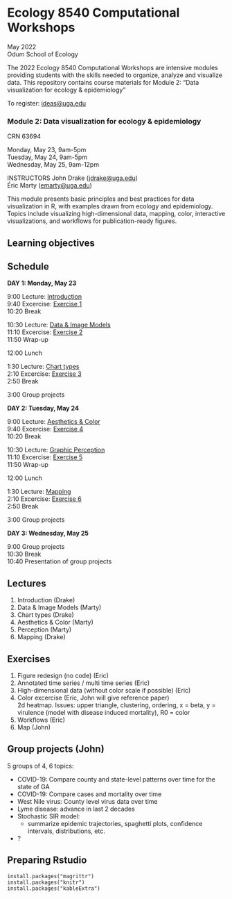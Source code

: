
<!-- README.md is generated from README.Rmd. Please edit that file -->

# Ecology 8540 Computational Workshops

May 2022  
Odum School of Ecology

The 2022 Ecology 8540 Computational Workshops are intensive modules
providing students with the skills needed to organize, analyze and
visualize data. This repository contains course materials for Module 2:
“Data visualization for ecology & epidemiology”

To register: <ideas@uga.edu>

### Module 2: Data visualization for ecology & epidemiology

CRN 63694

Monday, May 23, 9am-5pm  
Tuesday, May 24, 9am-5pm  
Wednesday, May 25, 9am-12pm

INSTRUCTORS
John Drake (<jdrake@uga.edu>)  
Éric Marty (<emarty@uga.edu>)

This module presents basic principles and best practices for data
visualization in R, with examples drawn from ecology and epidemiology.
Topics include visualizing high-dimensional data, mapping, color,
interactive visualizations, and workflows for publication-ready figures.

## Learning objectives

## Schedule

**DAY 1: Monday, May 23**

9:00 Lecture:
[Introduction](https://github.com/CEIDatUGA/ECOL8540-datavis/blob/master/lectures/1_introduction.html)  
9:40 Excercise: [Exercise 1]()  
10:20 Break

10:30 Lecture: [Data & Image Models]()  
11:10 Excercise: [Exercise 2]()  
11:50 Wrap-up

12:00 Lunch

1:30 Lecture: [Chart
types](https://github.com/CEIDatUGA/ECOL8540-datavis/blob/master/lectures/3_chart_types.html)  
2:10 Excercise: [Exercise 3]()  
2:50 Break

3:00 Group projects

**DAY 2: Tuesday, May 24**

9:00 Lecture: [Aesthetics & Color]()  
9:40 Excercise: [Exercise 4]()  
10:20 Break

10:30 Lecture: [Graphic Perception]()  
11:10 Excercise: [Exercise 5]()  
11:50 Wrap-up

12:00 Lunch

1:30 Lecture: [Mapping]()  
2:10 Excercise: [Exercise
6](https://github.com/CEIDatUGA/ECOL8540-datavis/blob/master/lectures/6_maps.html)  
2:50 Break

3:00 Group projects

**DAY 3: Wednesday, May 25**

9:00 Group projects  
10:30 Break  
10:40 Presentation of group projects

## Lectures

1.  Introduction (Drake)  
2.  Data & Image Models (Marty)
3.  Chart types (Drake)
4.  Aesthetics & Color (Marty)
5.  Perception (Marty)
6.  Mapping (Drake)

## Exercises

1.  Figure redesign (no code) (Eric)  
2.  Annotated time series / multi time series (Eric)  
3.  High-dimensional data (without color scale if possible) (Eric)  
4.  Color excercise (Eric, John will give reference paper)  
    2d heatmap. Issues: upper triangle, clustering, ordering, x = beta,
    y = virulence (model with disease induced mortality), R0 = color  
5.  Workflows (Eric)  
6.  Map (John)

## Group projects (John)

5 groups of 4, 6 topics:

-   COVID-19: Compare county and state-level patterns over time for the
    state of GA  
-   COVID-19: Compare cases and mortality over time  
-   West Nile virus: County level virus data over time
-   Lyme disease: advance in last 2 decades
-   Stochastic SIR model:
    -   summarize epidemic trajectories, spaghetti plots, confidence
        intervals, distributions, etc.
-   ?

## Preparing Rstudio

    install.packages("magrittr")
    install.packages("knitr")
    install.packages("kableExtra")
